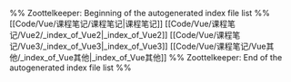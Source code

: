 %% Zoottelkeeper: Beginning of the autogenerated index file list  %%
 [[Code/Vue/课程笔记/课程笔记|课程笔记]]
 [[Code/Vue/课程笔记/Vue2/_index_of_Vue2|_index_of_Vue2]]
 [[Code/Vue/课程笔记/Vue3/_index_of_Vue3|_index_of_Vue3]]
 [[Code/Vue/课程笔记/Vue其他/_index_of_Vue其他|_index_of_Vue其他]]
%% Zoottelkeeper: End of the autogenerated index file list  %%
